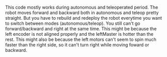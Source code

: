 This code mostly works during autonomous and teleoperated period. The robot moves forward and backward both in autonomous and teleop pretty straight. But you have to rebuild 
and redeploy the robot everytime you want to switch between modes (autonomous/teleop). You still can't go forward/backward and right at the same time. This might be because the 
left encoder is not aligned properly and the leftMaster is hotter than the rest. This might also be because the left motors can't seem to spin much faster than the right side, 
so it can't turn right while moving foward or backward.
